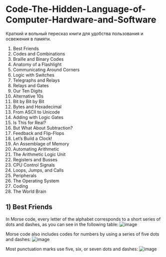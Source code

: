 # Code-The-Hidden-Language-of-Computer-Hardware-and-Software
Краткий и вольный пересказ книги для удобства пользования и освежения в памяти.

1) Best Friends
2) Codes and Combinations
3) Braille and Binary Codes
4) Anatomy of a Flashlight
5) Communicating Around Corners
6) Logic with Switches
7) Telegraphs and Relays
8) Relays and Gates
9) Our Ten Digits
10) Alternative 10s
11) Bit by Bit by Bit
12) Bytes and Hexadecimal
13) From ASCII to Unicode
14) Adding with Logic Gates
15) Is This for Real?
16) But What About Subtraction?
17) Feedback and Flip-Flops
18) Let’s Build a Clock!
19) An Assemblage of Memory
20) Automating Arithmetic
21) The Arithmetic Logic Unit
22) Registers and Busses
23) CPU Control Signals
24) Loops, Jumps, and Calls
25) Peripherals
26) The Operating System
27) Coding
28) The World Brain

## 1) Best Friends

In Morse code, every letter of the alphabet corresponds to a short series of dots and dashes, as you can see in the following table:
![image](https://github.com/NasamR/Code-The-Hidden-Language-of-Computer-Hardware-and-Software/assets/60060399/4c6ce2ed-cee1-41ac-8722-fdf7f10ee2f4)

Morse code also includes codes for numbers by using a series of five dots and dashes:
![image](https://github.com/NasamR/Code-The-Hidden-Language-of-Computer-Hardware-and-Software/assets/60060399/c154922a-a936-4706-89fe-37f4450b9cc8)

Most punctuation marks use five, six, or seven dots and dashes:
![image](https://github.com/NasamR/Code-The-Hidden-Language-of-Computer-Hardware-and-Software/assets/60060399/7d83120c-5a7e-4922-b3da-85d35300cb8f)
